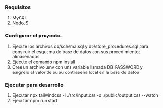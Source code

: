 ### Requisitos

1. MySQL
2. NodeJS

### Configurar el proyecto.

1. Ejecute los archivos db/schema.sql y db/store_procedures.sql para construir el esquema de base de datos con sus procedimientos almacenados
2. Ejecute el comando npm install
2. Cree un archivo .env con una variable llamada DB_PASSWORD y asígnele el valor de su su contraseña local en la base de datos

### Ejecutar para desarrollo

1. Ejecutar npx tailwindcss -i ./src/input.css -o ./public/output.css --watch
2. Ejecutar npm run start
